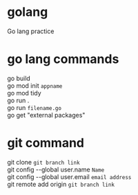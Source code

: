 # golang
Go lang practice 

# go lang commands
go build <br>
go mod init `appname`<br>
go mod tidy<br>
go run .<br>
go run `filename.go`<br>
go get "external packages"<br>

# git command
git clone `git branch link`<br>
git config --global user.name `Name`<br>
git config --global user.email `email address`<br>
git remote add origin `git branch link`<br>

